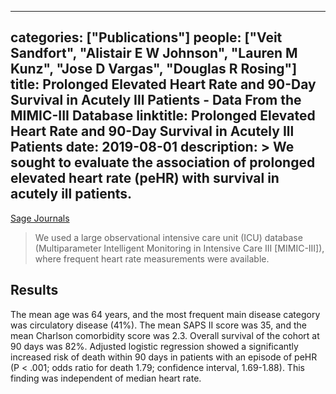 
---
categories: ["Publications"]
people: ["Veit Sandfort", "Alistair E W Johnson", "Lauren M Kunz", "Jose D Vargas", "Douglas R Rosing"]
title: Prolonged Elevated Heart Rate and 90-Day Survival in Acutely Ill Patients - Data From the MIMIC-III Database
linktitle: Prolonged Elevated Heart Rate and 90-Day Survival in Acutely Ill Patients
date: 2019-08-01
description: >
 We sought to evaluate the association of prolonged elevated heart rate (peHR) with survival in acutely ill patients.
---

<a href="https://journals.sagepub.com/doi/10.1177/0885066618756828" target="_blank">Sage Journals</a>

>We used a large observational intensive care unit (ICU) database (Multiparameter Intelligent Monitoring in Intensive Care III [MIMIC-III]), where frequent heart rate measurements were available.

## Results

The mean age was 64 years, and the most frequent main disease category was circulatory disease (41%). The mean SAPS II score was 35, and the mean Charlson comorbidity score was 2.3. Overall survival of the cohort at 90 days was 82%. Adjusted logistic regression showed a significantly increased risk of death within 90 days in patients with an episode of peHR (P < .001; odds ratio for death 1.79; confidence interval, 1.69-1.88). This finding was independent of median heart rate.